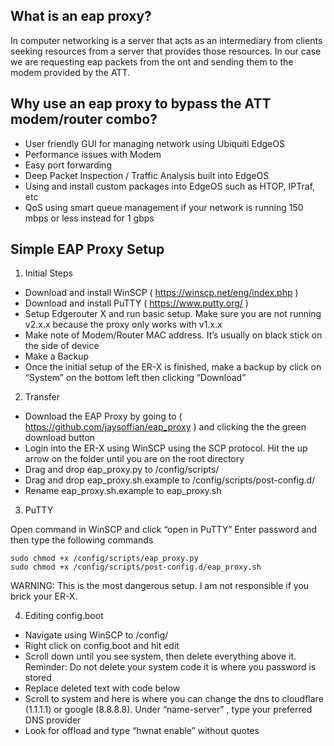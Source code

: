 ## What is an eap proxy?

In computer networking is a server that acts as an intermediary from clients seeking resources from a server that provides those resources. In our case we are requesting eap packets from the ont and sending them to the modem provided by the ATT.

## Why use an eap proxy to bypass the ATT modem/router combo?

- User friendly GUI for managing network using Ubiquiti EdgeOS
- Performance issues with Modem
- Easy port forwarding 
- Deep Packet Inspection / Traffic Analysis built into EdgeOS
- Using and install custom packages into EdgeOS such as HTOP, IPTraf, etc
- QoS using smart queue management if your network is running 150 mbps or less instead for 1 gbps

## Simple EAP Proxy Setup

 1. Initial Steps

- Download and install WinSCP ( https://winscp.net/eng/index.php )
- Download and install PuTTY ( https://www.putty.org/ )
- Setup Edgerouter X and run basic setup. Make sure you are not running v2.x.x because the proxy only works with v1.x.x
- Make note of Modem/Router MAC address. It’s usually on black stick on the side of device
- Make a Backup
- Once the initial setup of the ER-X is finished, make a backup by click on “System” on the bottom left then clicking “Download”

 2. Transfer

- Download the EAP Proxy by going to ( https://github.com/jaysoffian/eap_proxy ) and clicking the the green download button
- Login into the ER-X using WinSCP using the SCP protocol. Hit the up arrow on the folder until you are on the root directory
- Drag and drop eap_proxy.py to /config/scripts/
- Drag and drop eap_proxy.sh.example to /config/scripts/post-config.d/
- Rename eap_proxy.sh.example to eap_proxy.sh

 3. PuTTY

Open command in WinSCP and click “open in PuTTY”
Enter password and then type the following commands

    sudo chmod +x /config/scripts/eap_proxy.py
    sudo chmod +x /config/scripts/post-config.d/eap_proxy.sh

WARNING: This is the most dangerous setup. I am not responsible if you brick your ER-X.

 4. Editing config.boot

- Navigate using WinSCP to /config/
- Right click on config.boot and hit edit
- Scroll down until you see system, then delete everything above it.
Reminder: Do not delete your system code it is where you password is stored
- Replace deleted text with code below
- Scroll to system and here is where you can change the dns to cloudflare (1.1.1.1) or google (8.8.8.8). Under “name-server” , type your preferred DNS provider
- Look for offload and type “hwnat enable” without quotes
